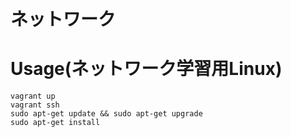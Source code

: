 # ネットワーク

# Usage(ネットワーク学習用Linux)
```
vagrant up
vagrant ssh
sudo apt-get update && sudo apt-get upgrade
sudo apt-get install 
```